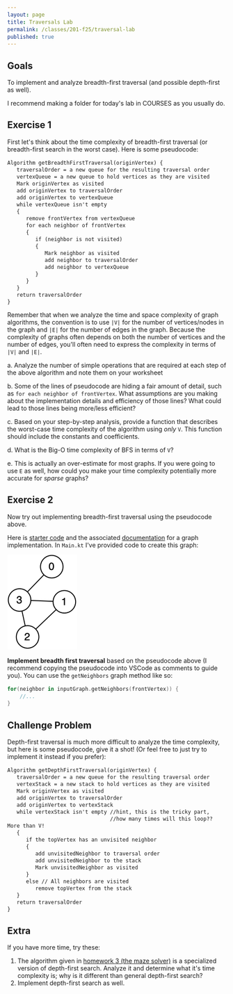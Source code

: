 ```yaml
---
layout: page
title: Traversals Lab
permalink: /classes/201-f25/traversal-lab
published: true
---
```


## Goals
To implement and analyze breadth-first traversal (and possible depth-first as well).

I recommend making a folder for today's lab in COURSES as you usually do.

## Exercise 1
First let's think about the time complexity of breadth-first traversal (or breadth-first search in the worst case). Here is some pseudocode:

```
Algorithm getBreadthFirstTraversal(originVertex) {
   traversalOrder = a new queue for the resulting traversal order
   vertexQueue = a new queue to hold vertices as they are visited
   Mark originVertex as visited
   add originVertex to traversalOrder
   add originVertex to vertexQueue
   while vertexQueue isn't empty
   {
      remove frontVertex from vertexQueue
      for each neighbor of frontVertex
      {
         if (neighbor is not visited)
         {
            Mark neighbor as visited
            add neighbor to traversalOrder
            add neighbor to vertexQueue
         }
      }
   }
   return traversalOrder
}
```


Remember that when we analyze the time and space complexity of graph algorithms, the convention is to use `|V|` for the number of vertices/nodes in the graph and `|E|` for the number of edges in the graph.
Because the complexity of graphs often depends on both the number of vertices and the number of edges, you'll often need to express the complexity in terms of `|V|` and `|E|`. 

a. Analyze the number of simple operations that are required at each step of the above algorithm and note them on your worksheet

b. Some of the lines of pseudocode are hiding a fair amount of detail, such as `for each neighbor of frontVertex`. What assumptions are you making about the implementation details and efficiency of those lines? What could lead to those lines being more/less efficient?

c. Based on your step-by-step analysis, provide a function that describes the worst-case time complexity of the algorithm using *only* `V`. This function should include the constants and coefficients. 

d. What is the Big-O time complexity of BFS in terms of `V`?

e. This is actually an over-estimate for most graphs. If you were going to use `E` as well, how could you make your time complexity potentially more accurate for *sparse* graphs?

## Exercise 2
Now try out implementing breadth-first traversal using the pseudocode above.

Here is [starter code](/classes/201-f25/bfs_starter.zip) and the associated [documentation](/classes/201-f20/hw-6javadoc) for a graph implementation. 
In `Main.kt` I've provided code to create this graph:

![Undirected graph with edge between node 0 and 3, node 3 and 1, node 3 and 2, and node 1 and 2](/classes/201-f20/UndirectedGraph.png)

**Implement breadth first traversal** based on the pseudocode above (I recommend copying the pseudocode into VSCode as comments to guide you). 
You can use the `getNeighbors` graph method like so:
```kotlin
for(neighbor in inputGraph.getNeighbors(frontVertex)) {
    //...
}
```

## Challenge Problem
Depth-first traversal is much more difficult to analyze the time complexity, but here is some pseudocode, give it a shot! (Or feel free to just try to implement it instead if you prefer):

```
Algorithm getDepthFirstTraversal(originVertex) {
   traversalOrder = a new queue for the resulting traversal order
   vertexStack = a new stack to hold vertices as they are visited
   Mark originVertex as visited
   add originVertex to traversalOrder
   add originVertex to vertexStack
   while vertexStack isn't empty //hint, this is the tricky part, 
                                 //how many times will this loop?? More than V!
   {
      if the topVertex has an unvisited neighbor
      {
         add unvisitedNeighbor to traversal order
         add unvisitedNeighbor to the stack
         Mark unvisitedNeighbor as visited
      }
      else // All neighbors are visited
         remove topVertex from the stack
   }
   return traversalOrder
}
```

## Extra

If you have more time, try these:

1. The algorithm given in [homework 3 (the maze solver)](hw3) is a specialized version of depth-first search. Analyze it and determine what it's time complexity is; why is it different than general depth-first search?
2. Implement depth-first search as well.
